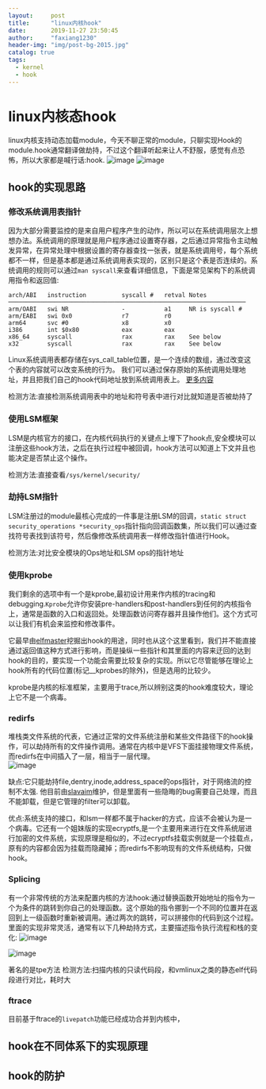 ```yaml
---
layout:     post
title:      "linux内核hook"
date:       2019-11-27 23:50:45
author:     "faxiang1230"
header-img: "img/post-bg-2015.jpg"
catalog: true
tags:
  - kernel
  - hook
---
```

# linux内核态hook
linux内核支持动态加载module，今天不聊正常的module，只聊实现Hook的module.hook通常翻译做劫持，不过这个翻译听起来让人不舒服，感觉有点恐怖，所以大家都是喊行话:hook.
![image](../images/hook-flow1.jpg)
![image](../images/hook-flow2.jpg)
## hook的实现思路
### 修改系统调用表指针
因为大部分需要监控的是来自用户程序产生的动作，所以可以在系统调用层次上想想办法。系统调用的原理就是用户程序通过设置寄存器，之后通过异常指令主动触发异常，在异常处理中根据设置的寄存器查找一张表，就是系统调用号，每个系统都不一样，但是基本都是通过系统调用表实现的，区别只是这个表是否连续的。系统调用的规则可以通过`man syscall`来查看详细信息，下面是常见架构下的系统调用指令和返回值:
```
arch/ABI   instruction          syscall #   retval Notes
───────────────────────────────────────────────────────────────────
arm/OABI   swi NR               -           a1     NR is syscall #
arm/EABI   swi 0x0              r7          r0
arm64      svc #0               x8          x0
i386       int $0x80            eax         eax
x86_64     syscall              rax         rax    See below
x32        syscall              rax         rax    See below
```
Linux系统调用表都存储在sys_call_table位置，是一个连续的数组，通过改变这个表的内容就可以改变系统的行为。
我们可以通过保存原始的系统调用处理地址，并且把我们自己的hook代码地址放到系统调用表上。
[更多内容]()

检测方法:直接检测系统调用表中的地址和符号表中进行对比就知道是否被劫持了

### 使用LSM框架
LSM是内核官方的接口，在内核代码执行的关键点上埋下了hook点,安全模块可以注册这些hook方法，之后在执行过程中被回调，hook方法可以知道上下文并且也能决定是否禁止这个操作。

检测方法:直接查看`/sys/kernel/security/`

### 劫持LSM指针
LSM注册过的module最核心完成的一件事是注册LSM的回调，`static struct security_operations *security_ops`指针指向回调函数集，所以我们可以通过查找符号表找到该符号，然后像修改系统调用表一样修改指针值进行Hook。

检测方法:对比安全模块的Ops地址和LSM ops的指针地址

### 使用kprobe
我们剩余的选项中有一个是kprobe,最初设计用来作内核的tracing和debugging.`Kprobe`允许你安装pre-handlers和post-handlers到任何的内核指令上，通常是函数的入口和返回处。处理函数访问寄存器并且操作他们。这个方式可以让我们有机会来监控和修改事件。

它最早由[elfmaster](https://github.com/elfmaster/kprobe_rootkit)挖掘出hook的用途，同时也从这个这里看到，我们并不能直接通过返回值这种方式进行影响，而是操纵一些指针和其里面的内容来迂回的达到hook的目的，要实现一个功能会需要比较复杂的实现。所以它尽管能够在理论上hook所有的代码位置(标记__kprobes的除外)，但是选用的比较少。

kprobe是内核的标准框架，主要用于trace,所以辨别这类的hook难度较大，理论上它不是一个病毒。
### redirfs
堆栈类文件系统的代表，它通过正常的文件系统注册和某些文件路径下的hook操作，可以劫持所有的文件操作调用。通常在内核中是VFS下面挂接物理文件系统，而redirfs在中间插入了一层，相当于一层代理。  
![image](../images/redirfs.jpg)  

缺点:它只能劫持file,dentry,inode,address_space的ops指针，对于网络流的控制不太强.
他目前由[slavaim](https://github.com/slavaim/redirfs)维护，但是里面有一些隐晦的bug需要自己处理，而且不能卸载，但是它管理的filter可以卸载。

优点:系统支持的接口，和lsm一样都不属于hacker的方式，应该不会被认为是一个病毒。它还有一个姐妹版的实现ecryptfs,是一个主要用来进行在文件系统层进行加密的文件系统，实现原理是相似的，不过ecryptfs挂载实例就是一个挂载点，原有的内容都会因为挂载而隐藏掉；而redirfs不影响现有的文件系统结构，只做hook。

### Splicing

有一个非常传统的方法来配置内核的方法hook:通过替换函数开始地址的指令为一个为条件的跳转到你自己的处理函数。这个原始的指令挪到一个不同的位置并在返回到上一级函数时重新被调用。通过两次的跳转，可以拼接你的代码到这个过程。里面的实现非常灵活，通常有以下几种劫持方式，主要描述指令执行流程和栈的变化:
![image](../images/splice-hook1.jpg)

![image](../images/splice-hook2.jpg)


著名的是tpe方法
检测方法:扫描内核的只读代码段，和vmlinux之类的静态elf代码段进行对比，耗时大

### ftrace
目前基于ftrace的`livepatch`功能已经成功合并到内核中，
## hook在不同体系下的实现原理

## hook的防护
